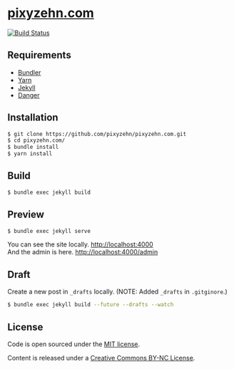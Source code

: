 # [pixyzehn.com](http://pixyzehn.com)

[![Build Status](https://travis-ci.org/pixyzehn/pixyzehn.com.svg?branch=master)](https://travis-ci.org/pixyzehn/pixyzehn.com)

## Requirements

- [Bundler](https://bundler.io)
- [Yarn](https://yarnpkg.com)
- [Jekyll](https://jekyllrb.com)
- [Danger](http://danger.systems/)

## Installation

```bash
$ git clone https://github.com/pixyzehn/pixyzehn.com.git
$ cd pixyzehn.com/
$ bundle install
$ yarn install
```

## Build

```bash
$ bundle exec jekyll build
```

## Preview

```bash
$ bundle exec jekyll serve
```

You can see the site locally. [http://localhost:4000](http://localhost:4000)  
And the admin is here. [http://localhost:4000/admin](http://localhost:4000/admin)

## Draft

Create a new post in `_drafts` locally. (NOTE: Added `_drafts` in `.gitginore`.)

```bash
$ bundle exec jekyll build --future --drafts --watch
```

## License

Code is open sourced under the [MIT license](LICENSE.md).

Content is released under a [Creative Commons BY-NC License](http://creativecommons.org/licenses/by-nc/4.0/).
